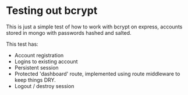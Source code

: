 # Testing out bcrypt

This is just a simple test of how to work with bcrypt on express, accounts stored in mongo with passwords hashed and salted.

This test has:

-   Account registration
-   Logins to existing account
-   Persistent session
-   Protected 'dashboard' route, implemented using route middleware to keep things DRY.
-   Logout / destroy session
